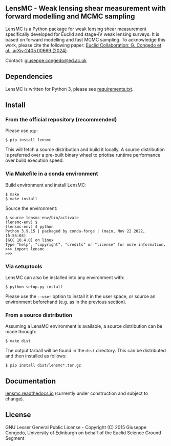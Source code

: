 ## LensMC - Weak lensing shear measurement with forward modelling and MCMC sampling

LensMC is a Python package for weak lensing shear measurement specifically developed for Euclid and stage-IV weak lensing surveys.
It is based on forward modelling and fast MCMC sampling.
To acknowledge this work, please cite the following paper: [Euclid Collaboration: G. Congedo et al., arXiv:2405.00669 (2024)](https://arxiv.org/abs/2405.00669).

Contact: <giuseppe.congedo@ed.ac.uk>

## Dependencies

LensMC is written for Python 3, please see [requirements.txt](requirements.txt).

## Install

### From the official repository (recommended)

Please use `pip`:
```
$ pip install lensmc
```
This will fetch a source distribution and build it locally. A source distribution is preferred over a pre-built binary wheel to priotise runtime performance over build execution speed.

### Via Makefile in a conda environment

Build environment and install LensMC:
```
$ make
$ make install
```

Source the environment:
```
$ source lensmc-env/bin/activate
(lensmc-env) $ 
(lensmc-env) $ python
Python 3.9.15 | packaged by conda-forge | (main, Nov 22 2022, 15:55:03) 
[GCC 10.4.0] on linux
Type "help", "copyright", "credits" or "license" for more information.
>>> import lensmc
>>>
```

### Via setuptools

LensMC can also be installed into any environment with:
```
$ python setup.py install
```
Please use the `--user` option to install it in the user space, or source an environment beforehand (e.g. as in the previous section).

### From a source distribution

Assuming a LensMC environment is available, a source distribution can be made through:
```
$ make dist
```
The output tarball will be found in the `dist` directory. This can be distributed and then installed as follows:
```
$ pip install dist/lensmc*.tar.gz
```

## Documentation

[lensmc.readthedocs.io](https://lensmc.readthedocs.io/) (currently under construction and subject to change).

## License

GNU Lesser General Public License - Copyright (C) 2015 Giuseppe Congedo, University of Edinburgh on behalf of the Euclid Science Ground Segment
